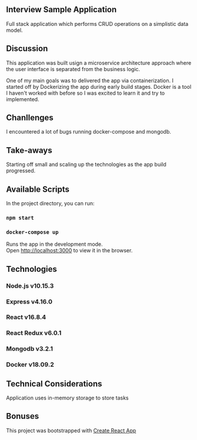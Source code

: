 ## Interview Sample Application

Full stack application which performs CRUD operations on a simplistic data model.


## Discussion 
This application was built usign a microservice architecture approach where the user interface is separated from the business logic.

One of my main goals was to delivered the app via containerization. I started off by Dockerizing the app during early build stages. Docker is a tool I haven't worked with before so I was excited to learn it and try to implemented.

## Chanllenges
I encountered a lot of bugs running docker-compose and mongodb. 


## Take-aways

Starting off small and scaling up the technologies as the app build progressed.



## Available Scripts

In the project directory, you can run:

### `npm start`
### `docker-compose up`

Runs the app in the development mode.<br>
Open [http://localhost:3000](http://localhost:3000) to view it in the browser.

## Technologies 
### Node.js v10.15.3
### Express v4.16.0 
### React v16.8.4
### React Redux v6.0.1
### Mongodb v3.2.1
### Docker v18.09.2

## Technical Considerations 
Application uses in-memory storage to store tasks


## Bonuses




This project was bootstrapped with [Create React App](https://github.com/facebook/create-react-app)




